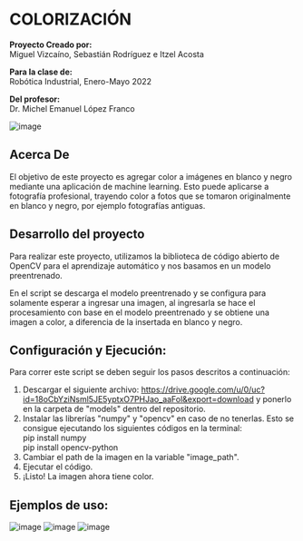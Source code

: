 # COLORIZACIÓN

**Proyecto Creado por:**<br />
Miguel Vizcaíno, Sebastián Rodríguez e Itzel Acosta<br />

**Para la clase de:**<br />
Robótica Industrial, Enero-Mayo 2022<br />

**Del profesor:**<br />
Dr. Michel Emanuel López Franco<br />

![image](https://user-images.githubusercontent.com/75276451/119406751-d6405500-bca8-11eb-8dd3-9c66b2d0cb48.png)

## Acerca De

El objetivo de este proyecto es agregar color a imágenes en blanco y negro mediante una aplicación de machine learning.
Esto puede aplicarse a fotografía profesional, trayendo color a fotos que se tomaron originalmente en blanco y negro, por ejemplo fotografías antiguas.<br />

## Desarrollo del proyecto
Para realizar este proyecto, utilizamos la biblioteca de código abierto de OpenCV para el aprendizaje automático y nos basamos en un modelo preentrenado.<br />

En el script se descarga el modelo preentrenado y se configura para solamente esperar a ingresar una imagen, al ingresarla se hace el procesamiento con base en el modelo preentrenado y se obtiene una imagen a color, a diferencia de la insertada en blanco y negro.

##  Configuración y Ejecución:
Para correr este script se deben seguir los pasos descritos a continuación:<br />
1. Descargar el siguiente archivo: https://drive.google.com/u/0/uc?id=18oCbYziNsml5JE5yptxO7PHJao_aaFol&export=download y ponerlo en la carpeta de "models" dentro del repositorio.<br />
2. Instalar las librerías "numpy" y "opencv" en caso de no tenerlas. Esto se consigue ejecutando los siguientes códigos en la terminal:<br />
pip install numpy<br />
pip install opencv-python<br />
3. Cambiar el path de la imagen en la variable "image_path".<br />
4. Ejecutar el código.<br />
5. ¡Listo! La imagen ahora tiene color.<br />

##  Ejemplos de uso:
![image](https://user-images.githubusercontent.com/75276451/119412306-4bb02380-bcb1-11eb-8afc-256392eb024e.png) ![image](https://user-images.githubusercontent.com/75276451/119409410-e35f4300-bcac-11eb-881b-eb8fdb144150.png) ![image](https://user-images.githubusercontent.com/75276451/119412452-84e89380-bcb1-11eb-8215-6f6bc62176e9.png)
